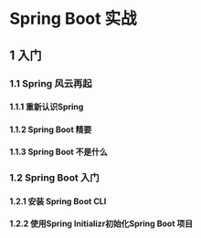 # Spring Boot 实战

## 1 入门

### 1.1 Spring 风云再起

#### 1.1.1 重新认识Spring

#### 1.1.2 Spring Boot 精要

#### 1.1.3 Spring Boot 不是什么

### 1.2 Spring Boot 入门

#### 1.2.1 安装 Spring Boot CLI

#### 1.2.2 使用Spring Initializr初始化Spring Boot 项目

